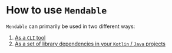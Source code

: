 # How to use `Mendable`

`Mendable` can primarily be used in two different ways:

1. [As a `CLI` tool](Cli.md)
2. [As a set of library dependencies in your `Kotlin` / `Java` projects](Library.md)
